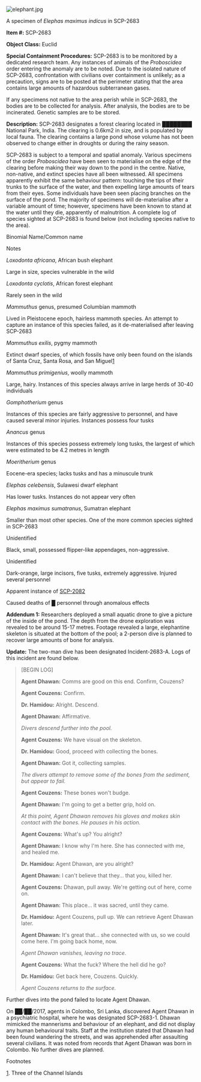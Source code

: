 ![elephant.jpg](http://scp-wiki.wdfiles.com/local--files/scp-2683/elephant.jpg)

A specimen of _Elephas maximus indicus_ in SCP-2683

**Item #:** SCP-2683

**Object Class:** Euclid

**Special Containment Procedures:** SCP-2683 is to be monitored by a dedicated research team. Any instances of animals of the _Proboscidea_ order entering the anomaly are to be noted. Due to the isolated nature of SCP-2683, confrontation with civilians over containment is unlikely; as a precaution, signs are to be posted at the perimeter stating that the area contains large amounts of hazardous subterranean gases.

If any specimens not native to the area perish while in SCP-2683, the bodies are to be collected for analysis. After analysis, the bodies are to be incinerated. Genetic samples are to be stored.

**Description:** SCP-2683 designates a forest clearing located in ████████ National Park, India. The clearing is 0.6km2 in size, and is populated by local fauna. The clearing contains a large pond whose volume has not been observed to change either in droughts or during the rainy season.

SCP-2683 is subject to a temporal and spatial anomaly. Various specimens of the order _Proboscidea_ have been seen to materialise on the edge of the clearing before making their way down to the pond in the centre. Native, non-native, and extinct species have all been witnessed. All specimens apparently exhibit the same behaviour pattern: touching the tips of their trunks to the surface of the water, and then expelling large amounts of tears from their eyes. Some individuals have been seen placing branches on the surface of the pond. The majority of specimens will de-materialise after a variable amount of time; however, specimens have been known to stand at the water until they die, apparently of malnutrition. A complete log of species sighted at SCP-2683 is found below (not including species native to the area).

Binomial Name/Common name

Notes

_Loxodonta africana_, African bush elephant

Large in size, species vulnerable in the wild

_Loxodonta cyclotis_, African forest elephant

Rarely seen in the wild

_Mammuthus_ genus, presumed Columbian mammoth

Lived in Pleistocene epoch, hairless mammoth species. An attempt to capture an instance of this species failed, as it de-materialised after leaving SCP-2683

_Mammuthus exilis_, pygmy mammoth

Extinct dwarf species, of which fossils have only been found on the islands of Santa Cruz, Santa Rosa, and San Miguel[1](javascript:;)

_Mammuthus primigenius_, woolly mammoth

Large, hairy. Instances of this species always arrive in large herds of 30-40 individuals

_Gomphotherium_ genus

Instances of this species are fairly aggressive to personnel, and have caused several minor injuries. Instances possess four tusks

_Anancus_ genus

Instances of this species possess extremely long tusks, the largest of which were estimated to be 4.2 metres in length

_Moeritherium_ genus

Eocene-era species; lacks tusks and has a minuscule trunk

_Elephas celebensis_, Sulawesi dwarf elephant

Has lower tusks. Instances do not appear very often

_Elephas maximus sumatranus_, Sumatran elephant

Smaller than most other species. One of the more common species sighted in SCP-2683

Unidentified

Black, small, possessed flipper-like appendages, non-aggressive.

Unidentified

Dark-orange, large incisors, five tusks, extremely aggressive. Injured several personnel

Apparent instance of [SCP-2082](/scp-2082)

Caused deaths of █ personnel through anomalous effects

**Addendum 1:** Researchers deployed a small aquatic drone to give a picture of the inside of the pond. The depth from the drone exploration was revealed to be around 15-17 metres. Footage revealed a large, elephantine skeleton is situated at the bottom of the pool; a 2-person dive is planned to recover large amounts of bone for analysis.

**Update:** The two-man dive has been designated Incident-2683-A. Logs of this incident are found below.

> \[BEGIN LOG\]
> 
> **Agent Dhawan:** Comms are good on this end. Confirm, Couzens?
> 
> **Agent Couzens:** Confirm.
> 
> **Dr. Hamidou:** Alright. Descend.
> 
> **Agent Dhawan:** Affirmative.
> 
> _Divers descend further into the pool._
> 
> **Agent Couzens:** We have visual on the skeleton.
> 
> **Dr. Hamidou:** Good, proceed with collecting the bones.
> 
> **Agent Dhawan:** Got it, collecting samples.
> 
> _The divers attempt to remove some of the bones from the sediment, but appear to fail._
> 
> **Agent Couzens:** These bones won't budge.
> 
> **Agent Dhawan:** I'm going to get a better grip, hold on.  
>   
> _At this point, Agent Dhawan removes his gloves and makes skin contact with the bones. He pauses in his action._
> 
> **Agent Couzens:** What's up? You alright?
> 
> **Agent Dhawan:** I know why I'm here. She has connected with me, and healed me.
> 
> **Dr. Hamidou:** Agent Dhawan, are you alright?
> 
> **Agent Dhawan:** I can't believe that they… that you, killed her.
> 
> **Agent Couzens:** Dhawan, pull away. We're getting out of here, come on.
> 
> **Agent Dhawan:** This place… it was sacred, until they came.
> 
> **Dr. Hamidou:** Agent Couzens, pull up. We can retrieve Agent Dhawan later.
> 
> **Agent Dhawan:** It's great that… she connected with us, so we could come here. I'm going back home, now.
> 
> _Agent Dhawan vanishes, leaving no trace._
> 
> **Agent Couzens:** What the fuck? Where the hell did he go?
> 
> **Dr. Hamidou:** Get back here, Couzens. Quickly.
> 
> _Agent Couzens returns to the surface._

Further dives into the pond failed to locate Agent Dhawan.

On ██/██/2017, agents in Colombo, Sri Lanka, discovered Agent Dhawan in a psychiatric hospital, where he was designated SCP-2683-1. Dhawan mimicked the mannerisms and behaviour of an elephant, and did not display any human behavioural traits. Staff at the institution stated that Dhawan had been found wandering the streets, and was apprehended after assaulting several civilians. It was noted from records that Agent Dhawan was born in Colombo. No further dives are planned.

Footnotes

[1](javascript:;). Three of the Channel Islands
